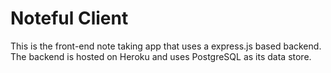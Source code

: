 # Noteful Client  
This is the front-end note taking app that uses a express.js based backend. The backend is hosted on Heroku and uses PostgreSQL as its data store.